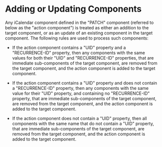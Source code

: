 # Adding or Updating Components

Any iCalendar component defined in the "PATCH" component (referred to
below as the "action component") is treated as either an addition to
the target component, or as an update of an existing component in the
target component.  The following rules are used to process such
components:

* If the action component contains a "UID" property and a
  "RECURRENCE-ID" property, then any components with the same
  values for both their "UID" and "RECURRENCE-ID" properties, that
  are immediate sub-components of the target component, are removed
  from the target component, and the action component is added to
  the target component.

* If the action component contains a "UID" property and does not
  contain a "RECURRENCE-ID" property, then any components with the
  same value for their "UID" property, and containing no
  "RECURRENCE-ID" property, that are immediate sub-components of
  the target component, are removed from the target component, and
  the action component is added to the target component.

* If the action component does not contain a "UID" property, then
  all components with the same name that do not contain a "UID"
  property, that are immediate sub-components of the target
  component, are removed from the target component, and the action
  component is added to the target component.

